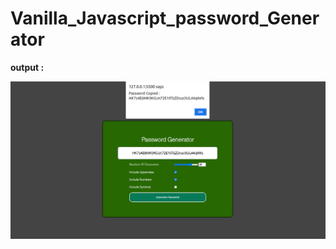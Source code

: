 # Vanilla_Javascript_password_Generator

<b>output : </b>

<img src='https://github.com/arifkhan-silicornya/Vanilla_Javascript_password_Generator/blob/gh-pages/Screenshot.png'>
